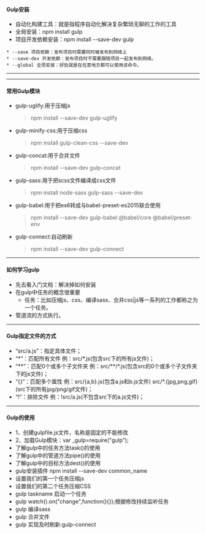 #### Gulp安装
* 自动化构建工具：就是指程序自动化解决复杂繁琐无聊的工作的工具
* 全局安装：npm install gulp
* 项目开发依赖安装：npm install --save-dev gulp

<!-- * 项目开发依赖安装：npm install --save-dev gulp-cli -->
    * --save 项目依赖：发布项目时需要同时被发布到网络上
    * --save-dev 开发依赖：发布项目时不需要跟随项目一起发布到网络。
    * --global 全局安装：好处就是在任意地方都可以使用该命令。
---
---
#### 常用Gulp模块
* gulp-uglify:用于压缩js
    > npm install --save-dev gulp-uglify
* gulp-minify-css:用于压缩css
    > npm install gulp-clean-css --save-dev
* gulp-concat:用于合并文件
    > npm install --save-dev gulp-concat
* gulp-sass:用于把scss文件编译成css文件
    > npm install node-sass gulp-sass --save-dev
* gulp-babel:用于把es6转成与babel-preset-es2015联合使用
    > npm install --save-dev gulp-babel @babel/core @babel/preset-env
* gulp-connect:自动刷新
    > npm install --save-dev gulp-connect
---
#### 如何学习gulp
* 先去看入门文档：解决掉如何安装
* 在gulp中任务的概念很重要
    * 任务：比如压缩js、css、编译sass、合并css|js等一系列的工作都称之为一个任务。
* 管道流的方式执行。
---
#### Gulp指定文件的方式
* “src/a.js”：指定具体文件；
* “\*”：匹配所有文件    例：src/*.js(包含src下的所有js文件)；
* “\*\*”：匹配0个或多个子文件夹    例：src/\*\*/*.js(包含src的0个或多个子文件夹下的js文件)；
* “{}”：匹配多个属性    例：src/{a,b}.js(包含a.js和b.js文件)  src/*.{jpg,png,gif}(src下的所有jpg/png/gif文件)；
* “!”：排除文件    例：!src/a.js(不包含src下的a.js文件)；
---
#### Gulp的使用
* 1、创建gulpfile.js文件，名称是固定的不能修改
* 2、加载Gulp模块：var _gulp=require("gulp");
* 了解gulp中的任务方法task()的使用
* 了解gulp中的管道方法pipe()的使用
* 了解gulp中的目标方法dest()的使用
* gulp安装插件 npm install --save-dev common_name
* 设置我们的第一个任务压缩js
* 设置我们的第二个任务压缩CSS
* gulp taskname 启动一个任务
* gulp watch().on("change",function(){});根据修改持续监听任务
* gulp 编译sass
* gulp 合并文件
* gulp 实现及时刷新:gulp-connect

